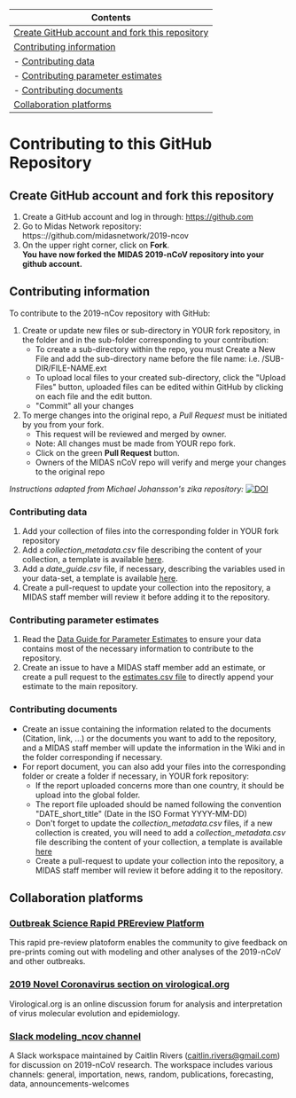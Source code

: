 |Contents|
| ----- |
| [Create GitHub account and fork this repository](#create) |
| [Contributing information](#contributing) |
|  - [Contributing data](#data) |
|  - [Contributing parameter estimates](#parameter) |
|  - [Contributing documents](#documents) |
| [Collaboration platforms](#platform) |

# Contributing to this GitHub Repository

## <a id="create"></a>Create GitHub account and fork this repository
1. Create a GitHub account and log in through: https://github.com
2. Go to Midas Network repository: https:://github.com/midasnetwork/2019-ncov
3. On the upper right corner, click on **Fork**.  
   **You have now forked the MIDAS 2019-nCoV repository into your github account.**  

## <a id="contributing"></a>Contributing information

To contribute to the 2019-nCov repository with GitHub:
1. Create or update new files or sub-directory in YOUR fork repository, in the folder and in the sub-folder corresponding to your contribution: 
     + To create a sub-directory within the repo, you must Create a New File and add the sub-directory name before the file name: i.e. /SUB-DIR/FILE-NAME.ext  
     + To upload local files to your created sub-directory, click the "Upload Files" button, uploaded files can be edited within GitHub by clicking on each file and the edit button.
     +  "Commit" all your changes
2. To merge changes into the original repo, a *Pull Request* must be initiated by you from your fork.  
     + This request will be reviewed and merged by owner.  
     + Note: All changes must be made from YOUR repo fork.  
     + Click on the green **Pull Request** button.  
     + Owners of the MIDAS nCoV repo will verify and merge your changes to the original repo

*Instructions adapted from Michael Johansson's zika repository:* [![DOI](https://zenodo.org/badge/51947303.svg)](https://zenodo.org/badge/latestdoi/51947303) 

### <a id="data"></a>Contributing data
1. Add your collection of files into the corresponding folder in YOUR fork repository
2. Add a _collection_metadata.csv_ file describing the content of your collection, a template is available [here](https://github.com/midas-network/2019-ncov/blob/master/information_for_contributors/collection_metadata_template_v1.1_8Feb2020.csv).
3. Add a _date_guide.csv_ file, if necessary, describing the variables used in your data-set, a template is available [here](https://github.com/midas-network/2019-ncov/blob/master/information_for_contributors/collection_metadata_template_v1.1_8Feb2020.csv).
4. Create a pull-request to update your collection into the repository, a MIDAS staff member will review it before adding it to the repository. 

### <a id="parameter"></a>Contributing parameter estimates
1. Read the [Data Guide for Parameter Estimates](https://github.com/midas-network/2019-ncov/blob/master/information_for_contributors/parameter_estimates_data_guide_v1_4Feb2020.csv) to ensure your data contains most of the necessary information to contribute to the repository.
2. Create an issue to have a MIDAS staff member add an estimate, or create a pull request to the [estimates.csv file](https://github.com/midas-network/2019-ncov/blob/master/parameter_estimates/2019_novel_coronavirus/estimates.csv) to directly append your estimate to the main repository.

### <a id="documents"></a>Contributing documents
* Create an issue containing the information related to the documents (Citation, link, ...) or the documents you want to add to the repository, and a MIDAS staff member will update the information in the Wiki and in the folder corresponding if necessary. 
* For report document, you can also add your files into the corresponding folder or create a folder if necessary, in YOUR fork repository:
     + If the report uploaded concerns more than one country, it should be upload into the global folder.
     + The report file uploaded should be named following the convention "DATE_short_title" (Date in the ISO Format YYYY-MM-DD)
     + Don't forget to update the _collection_metadata.csv_ files, if a new collection is created, you will need to add a _collection_metadata.csv_ file describing the content of your collection, a template is available [here](https://github.com/midas-network/2019-ncov/blob/master/information_for_contributors/collection_metadata_template_v1.1_8Feb2020.csv)
    + Create a pull-request to update your collection into the repository, a MIDAS staff member will review it before adding it to the repository. 

## <a id="platform"></a>Collaboration platforms
### [Outbreak Science Rapid PREreview Platform](https://outbreaksci.prereview.org)
This rapid pre-review platoform enables the community to give feedback on pre-prints coming out with modeling and other analyses of the 2019-nCoV and other outbreaks.

### [2019 Novel Coronavirus section on virological.org](http://virological.org/c/novel-2019-coronavirus/33)
Virological.org is an online discussion forum for analysis and interpretation of virus molecular evolution and epidemiology.

### [Slack modeling_ncov channel](modelingncov.slack.com)
A Slack workspace maintained by Caitlin Rivers (caitlin.rivers@gmail.com) for discussion on 2019-nCoV research. The workspace includes various channels: general, importation, news, random, publications, forecasting, data, announcements-welcomes

